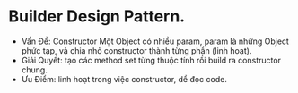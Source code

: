 # Builder Design Pattern.  
 - Vấn Đề: Constructor Một Object có nhiều param, param là những Object phức tạp, và chia nhỏ constructor thành từng phần (linh hoạt).
 - Giải Quyết: tạo các method set từng thuộc tính rồi build ra constructor chung.
 - Ưu Điểm: linh hoạt trong việc constructor, dể đọc code.